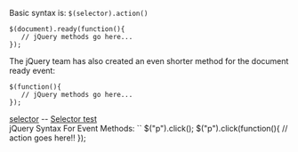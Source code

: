 Basic syntax is: `$(selector).action()`  
```
$(document).ready(function(){
   // jQuery methods go here...
});
```
The jQuery team has also created an even shorter method for the document ready event:
```
$(function(){
   // jQuery methods go here...
});
```
[selector](http://www.w3schools.com/jquery/jquery_ref_selectors.asp)  -- 
[Selector test](http://www.w3schools.com/jquery/trysel.asp)  
jQuery Syntax For Event Methods:
``
$("p").click();
$("p").click(function(){
  // action goes here!!
});
```
